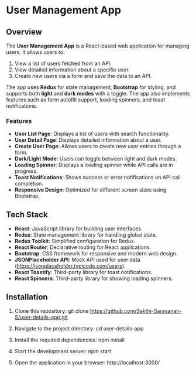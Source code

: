 # User Management App

## Overview

The **User Management App** is a React-based web application for managing users. It allows users to:
1. View a list of users fetched from an API.
2. View detailed information about a specific user.
3. Create new users via a form and save the data to an API.

The app uses **Redux** for state management, **Bootstrap** for styling, and supports both **light** and **dark modes** with a toggle. The app also implements features such as form autofill support, loading spinners, and toast notifications.

### Features
- **User List Page**: Displays a list of users with search functionality.
- **User Detail Page**: Displays detailed information about a user.
- **Create User Page**: Allows users to create new user entries through a form.
- **Dark/Light Mode**: Users can toggle between light and dark modes.
- **Loading Spinner**: Displays a loading spinner while API calls are in progress.
- **Toast Notifications**: Shows success or error notifications on API call completion.
- **Responsive Design**: Optimized for different screen sizes using Bootstrap.

## Tech Stack

- **React**: JavaScript library for building user interfaces.
- **Redux**: State management library for handling global state.
- **Redux Toolkit**: Simplified configuration for Redux.
- **React Router**: Declarative routing for React applications.
- **Bootstrap**: CSS framework for responsive and modern web design.
- **JSONPlaceholder API**: Mock API used for user data (https://jsonplaceholder.typicode.com/users).
- **React Toastify**: Third-party library for toast notifications.
- **React Spinners**: Third-party library for showing loading spinners.

## Installation

1. Clone this repository:
    git clone https://github.com/Sakthi-Saravanan-S/user-details-app.git

2. Navigate to the project directory:
    cd user-details-app

3. Install the required dependencies:
    npm install

4. Start the development server:
    npm start

5. Open the application in your browser:
    http://localhost:3000/
